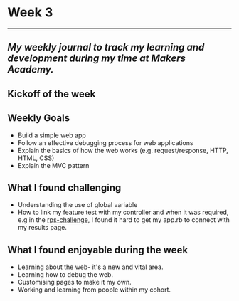 # Week 3

---
_My weekly journal to track my learning and development during my time at Makers Academy._
---
Kickoff of the week 
---
## Weekly Goals
- Build a simple web app
- Follow an effective debugging process for web applications
- Explain the basics of how the web works (e.g. request/response, HTTP, HTML, CSS)
- Explain the MVC pattern


## What I found challenging
- Understanding the use of global variable
- How to link my feature test with my controller and when it was required, e.g in the [rps-challenge](https://github.com/Pi-hils/rps-challenge-1), I found it hard to get my app.rb to connect with my results page.


## What I found enjoyable during the week
- Learning about the web- it's a new and vital area.
- Learning how to debug the web.
- Customising pages to make it my own.
- Working and learning from people within my cohort.
